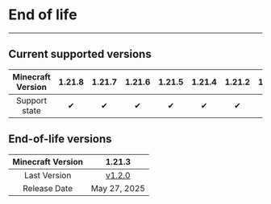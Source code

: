 # End of life

---

## Current supported versions

| Minecraft Version | 1.21.8 | 1.21.7 | 1.21.6 | 1.21.5 | 1.21.4 | 1.21.2 | 1.21.1 |1.21| 1.20.6 | 1.20.4 | 1.20.1 | 1.19.4 |
|:-----------------:|:------:|:------:|:------:|:------:|:------:|:------:|:------:|:--:|:------:|:------:|:------:|:------:|
|   Support state   |    ✔   |   ✔    |   ✔    |   ✔    |   ✔    |   ✔    |   ✔    | ✔  |   ✔    |   ✔    |   ✔    |   ✔    |

## End-of-life versions

| Minecraft Version|                                     1.21.3                                      |
|:------:|:-------------------------------------------------------------------------------:|
| Last Version| [v1.2.0](https://github.com/Hure-herd/REMS-Carpet-Addition/releases/tag/V1.2.0) |
| Release Date|                                  May 27, 2025                                   |
